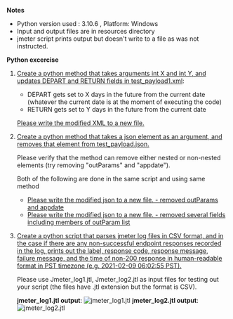 **Notes**

- Python version used : 3.10.6 , Platform: Windows
- Input and output files are in resources directory
- jmeter script prints output but doesn't write to a file as was not instructed.

**Python excercise**

1. [Create a python method that takes arguments int X and int Y,
and updates DEPART and RETURN fields in test_payload1.xml](https://github.com/ludo550/python-exercise/blob/master/test_xml.py):
    - DEPART gets set to X days in the future from the current date
    (whatever the current date is at the moment of executing the code)
    - RETURN gets set to Y days in the future from the current date
    
    [Please write the modified XML to a new file.](https://github.com/ludo550/python-exercise/blob/master/resources/test_payload1_Output.xml)

2. [Create a python method that takes a json element
as an argument, and removes that element from test_payload.json.](https://github.com/ludo550/python-exercise/blob/master/test_json.py)
    
    Please verify that the method can remove either nested or non-nested elements
    (try removing "outParams" and "appdate").
    
    Both of the following are done in the same script and using same method
    - [Please write the modified json to a new file. - removed outParams and appdate](https://github.com/ludo550/python-exercise/blob/master/resources/test_payload_output.json)
    - [Please write the modified json to a new file. - removed several fields including members of outParam list](https://github.com/ludo550/python-exercise/blob/master/resources/test_payload_output2.json)

3. [Create a python script that parses jmeter log files in CSV format,
and in the case if there are any non-successful endpoint responses recorded in the log,
prints out the label, response code, response message, failure message,
and the time of non-200 response in human-readable format in PST timezone
(e.g. 2021-02-09 06:02:55 PST).](https://github.com/ludo550/python-exercise/blob/master/test_jmeter.py)
    
    Please use Jmeter_log1.jtl, Jmeter_log2.jtl as input files for testing out your script
    (the files have .jtl extension but the format is  CSV).

    **jmeter_log1.jtl output**:
    ![jmeter_log1.jtl](https://github.com/ludo550/python-exercise/blob/master/resources/jmeter_log1.PNG)
    **jmeter_log2.jtl output**:
    ![jmeter_log2.jtl](https://github.com/ludo550/python-exercise/blob/master/resources/jmeter_log2.PNG)